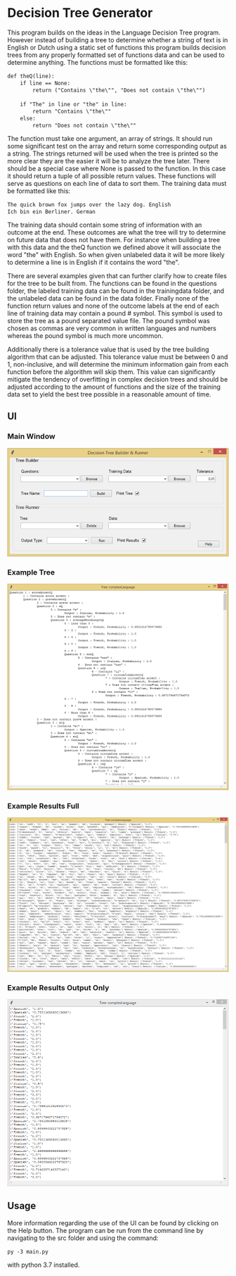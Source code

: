 # Decision Tree Generator

This program builds on the ideas in the Language Decision Tree program. However instead 
of building a tree to determine whether a string of text is in English or Dutch using a 
static set of functions this program builds decision trees from any properly formatted
set of functions data and can be used to determine anything. The functions must be formatted like this:

    def theQ(line):
        if line == None:
            return ("Contains \"the\"", "Does not contain \"the\"")
    
        if "The" in line or "the" in line:
            return "Contains \"the\""
        else:
            return "Does not contain \"the\""

The function must take one argument, an array of strings. It should run some significant test on the array and return some corresponding output as a string. The strings returned will be used when the tree is printed so the more clear they are the easier it will be to analyze the tree later. There should be a special case where None is passed to the function. In this case it should return a tuple of all possible return values. These functions will serve as questions on each line of data to sort them. The training data must be formatted like this:

    The quick brown fox jumps over the lazy dog. English
    Ich bin ein Berliner. German

The training data should contain some string of information with an outcome at the end. These outcomes are what the tree will try to determine on future data that does not have them. For instance when building a tree with this data and the theQ function we defined above it will associate the word "the" with English. So when given unlabeled data it will be more likely to determine a line is in English if it contains the word "the".

There are several examples given that can further clarify how to create files for the tree to be built from. The functions can be found in the questions folder, the labeled training data can be found in the trainingdata folder, and the unlabeled data can be found in the data folder. Finally none of the function return values and none of the outcome labels at the end of each line of training data may contain a pound # symbol. This symbol is used to store the tree as a pound separated value file. The pound symbol was chosen as commas are very common in written languages and numbers whereas the pound symbol is much more uncommon.

Additionally there is a tolerance value that is used by the tree building algorithm that can be adjusted. This tolerance value must be between 0 and 1, non-inclusive, and will determine the minimum information gain from each function before the algorithm will skip them. This value can significantly mitigate the tendency of overfitting in complex decision trees and should be adjusted according to the amount of functions and the size of the training data set to yield the best tree possible in a reasonable amount of time. 

## UI

### Main Window
![Main Window](images/mainUIwindow.PNG)

### Example Tree
![Example Tree](images/complexLanguageTreeSample.PNG)

### Example Results Full
![Example Results Full](images/complexLanguageResultsSampleFull.PNG)

### Example Results Output Only
![Example Results Output Only](images/complexLanguageResultsSampleOutputOnly.PNG)

## Usage

More information regarding the use of the UI can be found by clicking on the Help button. The program can be run from the command line by navigating to the src folder and using the command:

    py -3 main.py

with python 3.7 installed.


